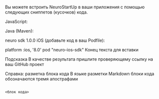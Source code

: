 Вы можете встроить NeuroStartUp в ваши приложения с помощью следующих сниппетов (кусочков) кода.

JavaScript:

<script src="https://localhost/neuro.sdk.min.js"></script>
Java (Maven):

<dependency>
  <groupId>neuro</groupId>
  <artifactId>sdk</artifactId>
  <version>1.0.0</version>
</dependency>
iOS (добавьте код в ваш Podfile):

platform :ios, '8.0'
pod "neuro-ios-sdk"
Конец текста для вставки

Подсказка
В качестве результата пришлите проверяющему ссылку на ваш GitHub проект

Справка: разметка блока кода
В языке разметки Markdown блоки кода обозначаются тремя апострафами

```

<блок кода>

```